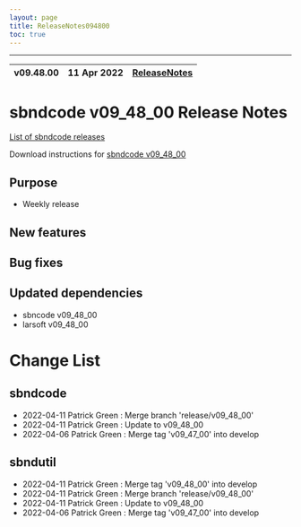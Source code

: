 ```yaml
---
layout: page
title: ReleaseNotes094800
toc: true
---
```


-----------------------------------------------------------------------------
| v09.48.00 | 11 Apr 2022 | [ReleaseNotes](ReleaseNotes094800.html) |
| --- | --- | --- |



sbndcode v09_48_00 Release Notes
=======================================================================================

[List of sbndcode releases](List_of_SBND_code_releases.html)

Download instructions for [sbndcode v09_48_00](http://scisoft.fnal.gov/scisoft/bundles/sbnd/v09_48_00/sbndcode-v09_48_00.html)

Purpose
---------------------------------------------------

* Weekly release

New features
---------------------------------------------------

Bug fixes
---------------------------------------------------

Updated dependencies
---------------------------------------------------

* sbncode v09_48_00
* larsoft v09_48_00

Change List
==========================================

sbndcode
---------------------------------------------------

* 2022-04-11  Patrick Green : Merge branch 'release/v09_48_00'
* 2022-04-11  Patrick Green : Update to v09_48_00
* 2022-04-06  Patrick Green : Merge tag 'v09_47_00' into develop

sbndutil
---------------------------------------------------

* 2022-04-11  Patrick Green : Merge tag 'v09_48_00' into develop
* 2022-04-11  Patrick Green : Merge branch 'release/v09_48_00'
* 2022-04-11  Patrick Green : Update to v09_48_00
* 2022-04-06  Patrick Green : Merge tag 'v09_47_00' into develop

